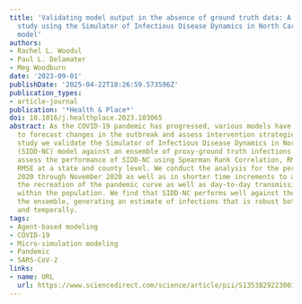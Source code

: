 ```yaml
---
title: 'Validating model output in the absence of ground truth data: A COVID-19 case
  study using the Simulator of Infectious Disease Dynamics in North Carolina (SIDD-NC)
  model'
authors:
- Rachel L. Woodul
- Paul L. Delamater
- Meg Woodburn
date: '2023-09-01'
publishDate: '2025-04-22T18:26:59.573596Z'
publication_types:
- article-journal
publication: '*Health & Place*'
doi: 10.1016/j.healthplace.2023.103065
abstract: As the COVID-19 pandemic has progressed, various models have been developed
  to forecast changes in the outbreak and assess intervention strategies. In this
  study we validate the Simulator of Infectious Disease Dynamics in North Carolina
  (SIDD-NC) model against an ensemble of proxy-ground truth infections datasets. We
  assess the performance of SIDD-NC using Spearman Rank Correlation, RMSE, and percent
  RMSE at a state and county level. We conduct the analysis for the period of March
  2020 through November 2020 as well as in shorter time increments to assess both
  the recreation of the pandemic curve as well as day-to-day transmission of SARS-CoV-2
  within the population. We find that SIDD-NC performs well against the datasets in
  the ensemble, generating an estimate of infections that is robust both spatially
  and temporally.
tags:
- Agent-based modeling
- COVID-19
- Micro-simulation modeling
- Pandemic
- SARS-CoV-2
links:
- name: URL
  url: https://www.sciencedirect.com/science/article/pii/S1353829223001028
---
```

